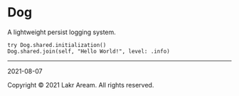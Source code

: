 # Dog

A lightweight persist logging system.

```
try Dog.shared.initialization()
Dog.shared.join(self, "Hello World!", level: .info)
```

---

2021-08-07

Copyright © 2021 Lakr Aream. All rights reserved.
